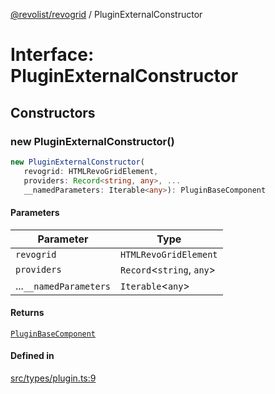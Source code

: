 [@revolist/revogrid](README.md) / PluginExternalConstructor

# Interface: PluginExternalConstructor

## Constructors

### new PluginExternalConstructor()

```ts
new PluginExternalConstructor(
   revogrid: HTMLRevoGridElement, 
   providers: Record<string, any>, ...
   __namedParameters: Iterable<any>): PluginBaseComponent
```

#### Parameters

| Parameter | Type |
| ------ | ------ |
| `revogrid` | `HTMLRevoGridElement` |
| `providers` | `Record`\<`string`, `any`\> |
| ...`__namedParameters` | `Iterable`\<`any`\> |

#### Returns

[`PluginBaseComponent`](Interface.PluginBaseComponent.md)

#### Defined in

[src/types/plugin.ts:9](https://github.com/revolist/revogrid/blob/179ef4790c9da8e1216f1005cb3571a276adbd08/src/types/plugin.ts#L9)
